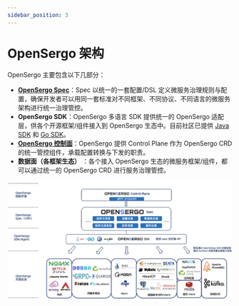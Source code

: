 ```yaml
---
sidebar_position: 3
---
```


# OpenSergo 架构

OpenSergo 主要包含以下几部分：

* [**OpenSergo Spec**](https://github.com/opensergo/opensergo-specification)：Spec 以统一的一套配置/DSL 定义微服务治理规则与配置，确保开发者可以用同一套标准对不同框架、不同协议、不同语言的微服务架构进行统一治理管控。
* **OpenSergo SDK**：OpenSergo 多语言 SDK 提供统一的 OpenSergo 适配层，供各个开源框架/组件接入到 OpenSergo 生态中。目前社区已提供 [Java SDK](https://github.com/opensergo/opensergo-java-sdk) 和 [Go SDK](https://github.com/opensergo/opensergo-go-sdk)。
* [**OpenSergo 控制面**](https://github.com/opensergo/opensergo-control-plane)：OpenSergo 提供 Control Plane 作为 OpenSergo CRD 的统一管控组件，承载配置转换与下发的职责。
* **数据面（各框架生态）** ：各个接入 OpenSergo 生态的微服务框架/组件，都可以通过统一的 OpenSergo CRD 进行服务治理管控。

![structue](../resources/opensergo-project-structure.jpg)


